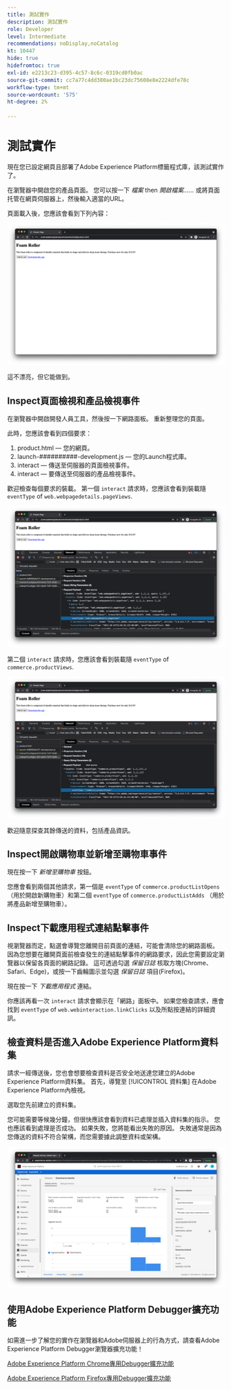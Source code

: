 ```yaml
---
title: 測試實作
description: 測試實作
role: Developer
level: Intermediate
recommendations: noDisplay,noCatalog
kt: 10447
hide: true
hidefromtoc: true
exl-id: e2213c23-d395-4c57-8c6c-0319cd0fb0ac
source-git-commit: cc7a77c4dd380ae1bc23dc75608e8e2224dfe78c
workflow-type: tm+mt
source-wordcount: '575'
ht-degree: 2%

---
```


# 測試實作

現在您已設定網頁且部署了Adobe Experience Platform標籤程式庫，該測試實作了。

在瀏覽器中開啟您的產品頁面。 您可以按一下 _檔案_ then _開啟檔案……_ 或將頁面托管在網頁伺服器上，然後輸入適當的URL。

頁面載入後，您應該會看到下列內容：

![網頁](../../assets/implementation-strategy/webpage.png)

這不漂亮，但它能做到。

## Inspect頁面檢視和產品檢視事件

在瀏覽器中開啟開發人員工具，然後按一下網路面板。 重新整理您的頁面。

此時，您應該會看到四個要求：

1. product.html — 您的網頁。
2. launch-##########-development.js — 您的Launch程式庫。
3. interact — 傳送至伺服器的頁面檢視事件。
4. interact — 要傳送至伺服器的產品檢視事件。

歡迎檢查每個要求的裝載。 第一個 `interact` 請求時，您應該會看到裝載隨 `eventType` of `web.webpagedetails.pageViews`.

![頁面檢視請求檢查](../../assets/implementation-strategy/webpage-page-viewed-inspection.png)

第二個 `interact` 請求時，您應該會看到裝載隨 `eventType` of `commerce.productViews`.

![產品檢視請求檢查](../../assets/implementation-strategy/webpage-product-view-inspection.png)

歡迎隨意探查其餘傳送的資料，包括產品資訊。

## Inspect開啟購物車並新增至購物車事件

現在按一下 _新增至購物車_ 按鈕。

您應會看到兩個其他請求，第一個是 `eventType` of `commerce.productListOpens` （用於開啟新購物車）和第二個 `eventType` of `commerce.productListAdds` （用於將產品新增至購物車）。

## Inspect下載應用程式連結點擊事件

視瀏覽器而定，點選會導覽您離開目前頁面的連結，可能會清除您的網路面板。 因為您想要在離開頁面前檢查發生的連結點擊事件的網路要求，因此您需要設定瀏覽器以保留各頁面的網路記錄。 這可透過勾選 _保留日誌_ 核取方塊(Chrome、Safari、Edge)，或按一下齒輪圖示並勾選 _保留日誌_ 項目(Firefox)。

現在按一下 _下載應用程式_ 連結。

你應該再看一次 `interact` 請求會顯示在「網路」面板中。 如果您檢查請求，應會找到 `eventType` of `web.webinteraction.linkClicks` 以及所點按連結的詳細資訊。

## 檢查資料是否進入Adobe Experience Platform資料集

請求一經傳送後，您也會想要檢查資料是否安全地送達您建立的Adobe Experience Platform資料集。 首先，導覽至 [!UICONTROL 資料集] 在Adobe Experience Platform內檢視。

選取您先前建立的資料集。

您可能需要等候幾分鐘，但很快應該會看到資料已處理並插入資料集的指示。 您也應該看到處理是否成功。 如果失敗，您將能看出失敗的原因。 失敗通常是因為您傳送的資料不符合架構，而您需要據此調整資料或架構。

![資料集擷取](../../assets/implementation-strategy/dataset-ingestion.png)

## 使用Adobe Experience Platform Debugger擴充功能

如需進一步了解您的實作在瀏覽器和Adobe伺服器上的行為方式，請查看Adobe Experience Platform Debugger瀏覽器擴充功能！

[Adobe Experience Platform Chrome專用Debugger擴充功能](https://chrome.google.com/webstore/detail/adobe-experience-platform/bfnnokhpnncpkdmbokanobigaccjkpob)

[Adobe Experience Platform Firefox專用Debugger擴充功能](https://addons.mozilla.org/zh-TW/firefox/addon/adobe-experience-platform-dbg/)
